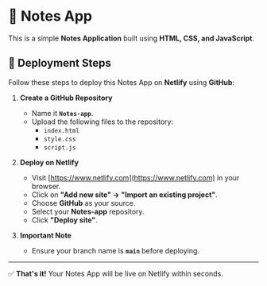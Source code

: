 # 📝 Notes App

This is a simple **Notes Application** built using **HTML, CSS, and JavaScript**.

## 🚀 Deployment Steps

Follow these steps to deploy this Notes App on **Netlify** using **GitHub**:

1. **Create a GitHub Repository**  
   - Name it **`Notes-app`**.  
   - Upload the following files to the repository:  
     - `index.html`  
     - `style.css`  
     - `script.js`

2. **Deploy on Netlify**  
   - Visit [https://www.netlify.com](https://www.netlify.com) in your browser.  
   - Click on **"Add new site" → "Import an existing project"**.  
   - Choose **GitHub** as your source.  
   - Select your **Notes-app** repository.  
   - Click **"Deploy site"**.

3. **Important Note**  
   - Ensure your branch name is **`main`** before deploying.

---

✅ **That's it!** Your Notes App will be live on Netlify within seconds.
